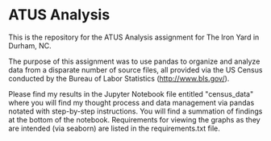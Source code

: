 # ATUS Analysis

This is the repository for the ATUS Analysis assignment for The Iron Yard in Durham, NC.

The purpose of this assignment was to use pandas to organize and analyze data from a disparate number of source files, all provided via the US Census conducted by the Bureau of Labor Statistics (http://www.bls.gov/).

Please find my results in the Jupyter Notebook file entitled "census_data" where you will find my thought process and data management via pandas notated with step-by-step instructions. You will find a summation of findings at the bottom of the notebook. Requirements for viewing the graphs as they are intended (via seaborn) are listed in the requirements.txt file.
